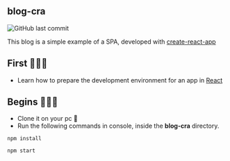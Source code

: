 ## blog-cra

<img alt="GitHub last commit" src="https://img.shields.io/github/last-commit/wilberth-cl/blog-cra">

This blog is a simple example of a SPA, developed with [create-react-app](https://github.com/facebook/create-react-app)

## First 🙇🏻‍♂️
* Learn how to prepare the development environment for an app in [React](https://reactjs.org/docs/create-a-new-react-app.html#create-react-app)

## Begins 🏃🏼‍♂️
* Clone it on your pc 🙂
* Run the following commands in console, inside the **blog-cra** directory.

~~~~
npm install
~~~~
~~~~
npm start
~~~~
